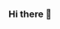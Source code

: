 ### Hi there 👋

<!--
Here are some ideas to get you started:

- 🔭 I’m currently working on ... Cyber Security Master's Degree at Montclair State University.
- 🌱 I’m currently learning ... Network Security.
- 👯 I’m looking to collaborate on ... Encryption Research
- 🤔 I’m looking for help with ... Finding a Job in the Cyber Security / Computer Science field.
- 📫 How to reach me: ... [Gmail](Guzmang3@montlclair.edu)
